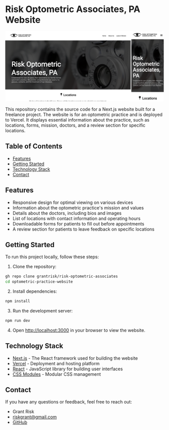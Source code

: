 # Risk Optometric Associates, PA Website

![Screenshot of the website](images/screenshots.png)

This repository contains the source code for a Next.js website built for a freelance project. The website is for an optometric practice and is deployed to Vercel. It displays essential information about the practice, such as locations, forms, mission, doctors, and a review section for specific locations.

## Table of Contents

- [Features](#features)
- [Getting Started](#getting-started)
- [Technology Stack](#technology-stack)
- [Contact](#contact)

## Features

- Responsive design for optimal viewing on various devices
- Information about the optometric practice's mission and values
- Details about the doctors, including bios and images
- List of locations with contact information and operating hours
- Downloadable forms for patients to fill out before appointments
- A review section for patients to leave feedback on specific locations

## Getting Started

To run this project locally, follow these steps:

1. Clone the repository:

```bash
gh repo clone grantrisk/risk-optometric-associates
cd optometric-practice-website
```

2. Install dependencies:

```bash
npm install
````

3. Run the development server:

```bash
npm run dev
```

4. Open [http://localhost:3000](http://localhost:3000) in your browser to view the website.

## Technology Stack

- [Next.js](https://nextjs.org/) - The React framework used for building the website
- [Vercel](https://vercel.com/) - Deployment and hosting platform
- [React](https://reactjs.org/) - JavaScript library for building user interfaces
- [CSS Modules](https://github.com/css-modules/css-modules) - Modular CSS management

## Contact

If you have any questions or feedback, feel free to reach out:

- Grant Risk
- riskgrant@gmail.com
- [GitHub](https://github.com/grantrisk)

